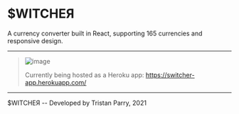 # $WITCHEЯ
A currency converter built in React, supporting 165 currencies and responsive design.

----------------------------------------------------------------------------------------------------------------------------------
>
> ![image](https://user-images.githubusercontent.com/64918749/123889625-e8ef1f00-d923-11eb-96b4-21af4542e62b.png)
>
> Currently being hosted as a Heroku app:
> https://switcher-app.herokuapp.com/
>
----------------------------------------------------------------------------------------------------------------------------------

$WITCHEЯ -- Developed by Tristan Parry, 2021
